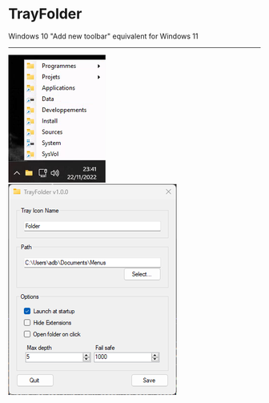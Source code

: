 # TrayFolder

Windows 10 "Add new toolbar" equivalent for Windows 11

___

![tray.png](.github/tray.png)
![settings.png](.github/settings.png)
